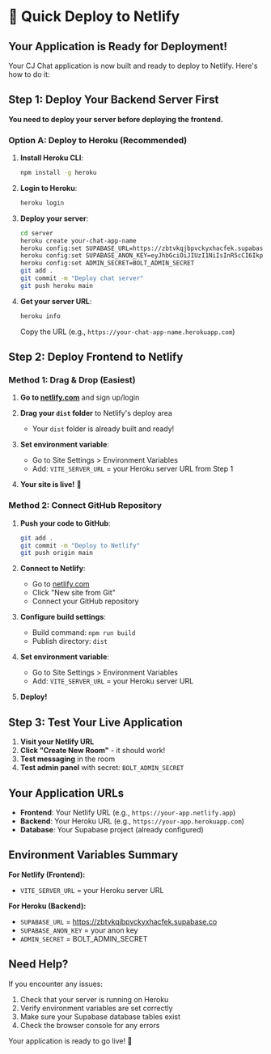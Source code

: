 # 🚀 Quick Deploy to Netlify

## Your Application is Ready for Deployment!

Your CJ Chat application is now built and ready to deploy to Netlify. Here's how to do it:

## Step 1: Deploy Your Backend Server First

**You need to deploy your server before deploying the frontend.**

### Option A: Deploy to Heroku (Recommended)

1. **Install Heroku CLI**:
   ```bash
   npm install -g heroku
   ```

2. **Login to Heroku**:
   ```bash
   heroku login
   ```

3. **Deploy your server**:
   ```bash
   cd server
   heroku create your-chat-app-name
   heroku config:set SUPABASE_URL=https://zbtvkqjbpvckyxhacfek.supabase.co
   heroku config:set SUPABASE_ANON_KEY=eyJhbGciOiJIUzI1NiIsInR5cCI6IkpXVCJ9.eyJpc3MiOiJzdXBhYmFzZSIsInJlZiI6InpidHZrcWpicHZja3l4aGFjZmVrIiwicm9sZSI6ImFub24iLCJpYXQiOjE3NTU0NTYyNzAsImV4cCI6MjA3MTAzMjI3MH0.LUuLlq30F9MTq8U8tB-fRW8vyJDYjQ95-U05Q6JaRyE
   heroku config:set ADMIN_SECRET=BOLT_ADMIN_SECRET
   git add .
   git commit -m "Deploy chat server"
   git push heroku main
   ```

4. **Get your server URL**:
   ```bash
   heroku info
   ```
   Copy the URL (e.g., `https://your-chat-app-name.herokuapp.com`)

## Step 2: Deploy Frontend to Netlify

### Method 1: Drag & Drop (Easiest)

1. **Go to [netlify.com](https://netlify.com)** and sign up/login

2. **Drag your `dist` folder** to Netlify's deploy area
   - Your `dist` folder is already built and ready!

3. **Set environment variable**:
   - Go to Site Settings > Environment Variables
   - Add: `VITE_SERVER_URL` = your Heroku server URL from Step 1

4. **Your site is live!** 🎉

### Method 2: Connect GitHub Repository

1. **Push your code to GitHub**:
   ```bash
   git add .
   git commit -m "Deploy to Netlify"
   git push origin main
   ```

2. **Connect to Netlify**:
   - Go to [netlify.com](https://netlify.com)
   - Click "New site from Git"
   - Connect your GitHub repository

3. **Configure build settings**:
   - Build command: `npm run build`
   - Publish directory: `dist`

4. **Set environment variable**:
   - Go to Site Settings > Environment Variables
   - Add: `VITE_SERVER_URL` = your Heroku server URL

5. **Deploy!**

## Step 3: Test Your Live Application

1. **Visit your Netlify URL**
2. **Click "Create New Room"** - it should work!
3. **Test messaging** in the room
4. **Test admin panel** with secret: `BOLT_ADMIN_SECRET`

## Your Application URLs

- **Frontend**: Your Netlify URL (e.g., `https://your-app.netlify.app`)
- **Backend**: Your Heroku URL (e.g., `https://your-app.herokuapp.com`)
- **Database**: Your Supabase project (already configured)

## Environment Variables Summary

**For Netlify (Frontend):**
- `VITE_SERVER_URL` = your Heroku server URL

**For Heroku (Backend):**
- `SUPABASE_URL` = https://zbtvkqjbpvckyxhacfek.supabase.co
- `SUPABASE_ANON_KEY` = your anon key
- `ADMIN_SECRET` = BOLT_ADMIN_SECRET

## Need Help?

If you encounter any issues:
1. Check that your server is running on Heroku
2. Verify environment variables are set correctly
3. Make sure your Supabase database tables exist
4. Check the browser console for any errors

Your application is ready to go live! 🚀 